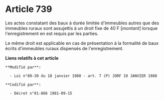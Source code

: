 # Article 739

Les actes constatant des baux à durée limitée d'immeubles autres que des immeubles ruraux sont assujettis à un droit fixe de
40 F [*montant*] lorsque l'enregistrement en est requis par les parties.

Le même droit est applicable en cas de présentation à la formalité de baux écrits d'immeubles ruraux dispensés de
l'enregistrement.

**Liens relatifs à cet article**

	**Modifié par**:

	  - Loi n°80-30 du 18 janvier 1980 - art. 7 (P) JORF 19 JANVIER 1980

	**Codifié par**:

	  - Décret n°81-866 1981-09-15
